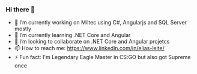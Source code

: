 ### Hi there 👋

- 🔭 I’m currently working on Miltec using C#, Angularjs and SQL Server mostly
- 🌱 I’m currently learning .NET Core and Angular
- 👯 I’m looking to collaborate on .NET Core and Angular projetcs
- 📫 How to reach me: https://www.linkedin.com/in/elias-leite/ 
- ⚡ Fun fact: I'm Legendary Eagle Master in CS:GO but also got Supreme once 
